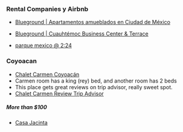 
### Rental Companies y Airbnb

- [Blueground | Apartamentos amueblados en Ciudad de México](https://www.google.com/search?q=Blueground+%7C+Cuauht%C3%A9moc+Business+Center+%26+Terrace+mexico+city&rlz=1C5OZZY_enUS1141US1141&oq=Blueground+%7C+Cuauht%C3%A9moc+Business+Center+%26+Terrace+mexico+city&gs_lcrp=EgZjaHJvbWUyBggAEEUYOTIGCAEQRRg8MgYIAhBFGDwyBggDEEUYPNIBCDMzNDdqMGo3qAIAsAIA&sourceid=chrome&ie=UTF-8)
- [Blueground | Cuauhtémoc Business Center & Terrace](https://www.airbnb.com/rooms/1150812197250202408?source_impression_id=p3_1739655598_P3uMUP8iC-X5NDvX)


- [parque mexico @ 2:24](https://www.youtube.com/watch?v=h_KQ-WB86jY)

### Coyoacan

- [Chalet Carmen Coyoacán](https://www.chaletdelcarmen.com/en/)
- Carmen room has a king (rey) bed, and another room has 2 beds
- This place gets great reviews on trip advisor, really sweet spot.
- [Chalet Carmen Review Trip Advisor](https://www.tripadvisor.com/Hotel_Review-g150800-d3291226-Reviews-Chalet_del_Carmen_Coyoacan-Mexico_City_Central_Mexico_and_Gulf_Coast.html)

##### More than $100

- [Casa Jacinta](https://www.casajacintamexico.com/en)
